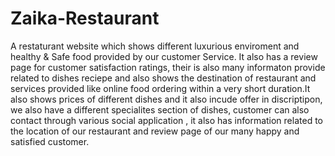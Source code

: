 # Zaika-Restaurant
A restaturant website which shows different luxurious enviroment and healthy & Safe food provided by our customer Service.
It also has a review page for customer satisfaction ratings, their is also many informaton provide related to dishes reciepe and also shows the destination of restaurant and services provided  like online food ordering within a very short duration.It also shows prices of different dishes and it also incude offer in discriptipon, we also have a different specialites section of dishes, customer can also contact through various social application , it also has information related to the location of our restaurant and review page of our many happy and satisfied customer. 
